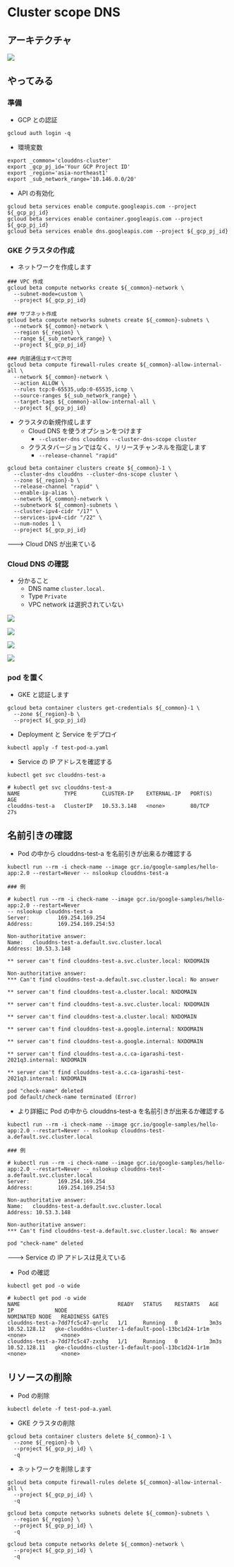 # Cluster scope DNS

## アーキテクチャ

![](https://cloud.google.com/kubernetes-engine/images/gke-cloud-dns-local-scope.svg)

## やってみる

### 準備

+ GCP との認証

```
gcloud auth login -q
```

+ 環境変数

```
export _common='clouddns-cluster'
export _gcp_pj_id='Your GCP Project ID'
export _region='asia-northeast1'
export _sub_network_range='10.146.0.0/20'
```

+ API の有効化

```
gcloud beta services enable compute.googleapis.com --project ${_gcp_pj_id}
gcloud beta services enable container.googleapis.com --project ${_gcp_pj_id}
gcloud beta services enable dns.googleapis.com --project ${_gcp_pj_id}
```

### GKE クラスタの作成

+ ネットワークを作成します

```
### VPC 作成
gcloud beta compute networks create ${_common}-network \
  --subnet-mode=custom \
  --project ${_gcp_pj_id}

### サブネット作成
gcloud beta compute networks subnets create ${_common}-subnets \
  --network ${_common}-network \
  --region ${_region} \
  --range ${_sub_network_range} \
  --project ${_gcp_pj_id}

### 内部通信はすべて許可
gcloud beta compute firewall-rules create ${_common}-allow-internal-all \
  --network ${_common}-network \
  --action ALLOW \
  --rules tcp:0-65535,udp:0-65535,icmp \
  --source-ranges ${_sub_network_range} \
  --target-tags ${_common}-allow-internal-all \
  --project ${_gcp_pj_id}
```

+ クラスタの新規作成します
  + Cloud DNS を使うオプションをつけます
    + `--cluster-dns clouddns --cluster-dns-scope cluster`
  + クラスタバージョンではなく、リリースチャンネルを指定します
    + `--release-channel "rapid"`

```
gcloud beta container clusters create ${_common}-1 \
  --cluster-dns clouddns --cluster-dns-scope cluster \
  --zone ${_region}-b \
  --release-channel "rapid" \
  --enable-ip-alias \
  --network ${_common}-network \
  --subnetwork ${_common}-subnets \
  --cluster-ipv4-cidr "/17" \
  --services-ipv4-cidr "/22" \
  --num-nodes 1 \
  --project ${_gcp_pj_id}
```

---> Cloud DNS が出来ている

### Cloud DNS の確認

+ 分かること
  + DNS name `cluster.local.`
  + Type `Private`
  + VPC network は選択されていない

![](./img/01.png)

![](./img/02.png)

![](./img/03.png)

![](./img/04.png)

### pod を置く

+ GKE と認証します

```
gcloud beta container clusters get-credentials ${_common}-1 \
  --zone ${_region}-b \
  --project ${_gcp_pj_id}
```

+ Deployment と Service をデプロイ

```
kubectl apply -f test-pod-a.yaml
```

+ Service の IP アドレスを確認する

```
kubectl get svc clouddns-test-a
```
```
# kubectl get svc clouddns-test-a
NAME              TYPE        CLUSTER-IP    EXTERNAL-IP   PORT(S)   AGE
clouddns-test-a   ClusterIP   10.53.3.148   <none>        80/TCP    27s
```

## 名前引きの確認

+ Pod の中から clouddns-test-a を名前引きが出来るか確認する

```
kubectl run --rm -i check-name --image gcr.io/google-samples/hello-app:2.0 --restart=Never -- nslookup clouddns-test-a
```
```
### 例

# kubectl run --rm -i check-name --image gcr.io/google-samples/hello-app:2.0 --restart=Never
-- nslookup clouddns-test-a
Server:         169.254.169.254
Address:        169.254.169.254:53

Non-authoritative answer:
Name:   clouddns-test-a.default.svc.cluster.local
Address: 10.53.3.148

** server can't find clouddns-test-a.svc.cluster.local: NXDOMAIN

Non-authoritative answer:
*** Can't find clouddns-test-a.default.svc.cluster.local: No answer

** server can't find clouddns-test-a.cluster.local: NXDOMAIN

** server can't find clouddns-test-a.svc.cluster.local: NXDOMAIN

** server can't find clouddns-test-a.cluster.local: NXDOMAIN

** server can't find clouddns-test-a.google.internal: NXDOMAIN

** server can't find clouddns-test-a.google.internal: NXDOMAIN

** server can't find clouddns-test-a.c.ca-igarashi-test-2021q3.internal: NXDOMAIN

** server can't find clouddns-test-a.c.ca-igarashi-test-2021q3.internal: NXDOMAIN

pod "check-name" deleted
pod default/check-name terminated (Error)
```

+ より詳細に Pod の中から clouddns-test-a を名前引きが出来るか確認する

```
kubectl run --rm -i check-name --image gcr.io/google-samples/hello-app:2.0 --restart=Never -- nslookup clouddns-test-a.default.svc.cluster.local
```
```
### 例

# kubectl run --rm -i check-name --image gcr.io/google-samples/hello-app:2.0 --restart=Never -- nslookup clouddns-test-a.default.svc.cluster.local
Server:         169.254.169.254
Address:        169.254.169.254:53

Non-authoritative answer:
Name:   clouddns-test-a.default.svc.cluster.local
Address: 10.53.3.148

Non-authoritative answer:
*** Can't find clouddns-test-a.default.svc.cluster.local: No answer

pod "check-name" deleted
```

---> Service の IP アドレスは見えている

+ Pod の確認

```
kubectl get pod -o wide
```
```
# kubectl get pod -o wide
NAME                               READY   STATUS    RESTARTS   AGE    IP             NODE                                                NOMINATED NODE   READINESS GATES
clouddns-test-a-7dd7fc5c47-qnrlc   1/1     Running   0          3m3s   10.52.128.12   gke-clouddns-cluster-1-default-pool-13bc1d24-1r1m   <none>           <none>
clouddns-test-a-7dd7fc5c47-zxshg   1/1     Running   0          3m3s   10.52.128.11   gke-clouddns-cluster-1-default-pool-13bc1d24-1r1m   <none>           <none>
```

## リソースの削除

+ Pod の削除

```
kubectl delete -f test-pod-a.yaml
```

+ GKE クラスタの削除

```
gcloud beta container clusters delete ${_common}-1 \
  --zone ${_region}-b \
  --project ${_gcp_pj_id} \
  -q
```

+ ネットワークを削除します

```
gcloud beta compute firewall-rules delete ${_common}-allow-internal-all \
  --project ${_gcp_pj_id} \
  -q

gcloud beta compute networks subnets delete ${_common}-subnets \
  --region ${_region} \
  --project ${_gcp_pj_id} \
  -q

gcloud beta compute networks delete ${_common}-network \
  --project ${_gcp_pj_id} \
  -q
```
